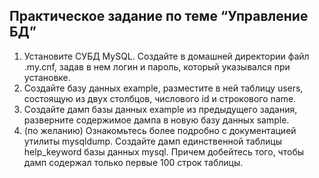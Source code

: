 ## Практическое задание по теме “Управление БД”

1.  Установите СУБД MySQL. Создайте в домашней директории файл .my.cnf, задав в нем логин и пароль, который указывался при установке.
2.  Создайте базу данных example, разместите в ней таблицу users, состоящую из двух столбцов, числового id и строкового name.
3.  Создайте дамп базы данных example из предыдущего задания, разверните содержимое дампа в новую базу данных sample.
4.  (по желанию) Ознакомьтесь более подробно с документацией утилиты mysqldump. Создайте дамп единственной таблицы help\_keyword базы данных mysql. Причем добейтесь того, чтобы дамп содержал только первые 100 строк таблицы.
